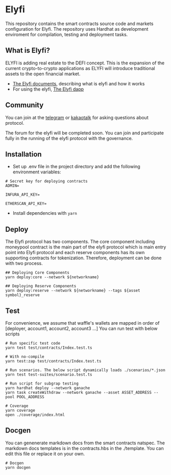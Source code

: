 # Elyfi

This repository contains the smart contracts source code and markets configuration for Elyfi. The repository uses Hardhat as development enviroment for compilation, testing and deployment tasks.

## What is Elyfi?

ELYFI is adding real estate to the DEFI concept. This is the expansion of the current crypto-to-crypto applications as ELYFI will introduce traditional assets to the open financial market.

- [The Elyfi documents](https://elyfi-docs.elysia.land/v/eng/), describing what is elyfi and how it works
- For using the elyfi, [The Elyfi dapp](https://elyfi.elysia.land/)

## Community

You can join at the [telegram](https://t.me/elysia_official) or [kakaotalk](https://open.kakao.com/o/gUpSOwkb) for asking questions about protocol.

The forum for the elyfi will be completed soon. You can join and participate fully in the running of the elyfi protocol with the governance.

## Installation

- Set up .env file in the project directory and add the following environment variables:

```
# Secret key for deploying contracts
ADMIN=

INFURA_API_KEY=

ETHERSCAN_API_KEY=

```

- Install dependencies with `yarn`

## Deploy

The Elyfi protocol has two components. The core component including moneypool contract is the main part of the elyfi protocol which is main entry point into Elyfi protocol and each reserve components has its own supporting contracts for tokenization. Therefore, deployment can be done with two process.

```
## Deploying Core Components
yarn deploy:core --network ${networkname}

## Deploying Reserve Components
yarn deploy:reserve --network ${networkname} --tags ${asset symbol}_reserve
```

## Test

For convenience, we assume that waffle's wallets are mapped in order of [deployer, account1, account2, account3 ...]
You can run test with below scripts

```
# Run specific test code
yarn test test/contracts/Index.test.ts

# With no-compile
yarn test:zap test/contracts/Index.test.ts

# Run scenarios. The below script dynamically loads ./scenarios/*.json
yarn test test-suites/scenario.test.ts

# Run script for subgrap testing
yarn hardhat deploy --network ganache
yarn task createWithdraw --network ganache --asset ASSET_ADDRESS --pool POOL_ADDRESS

# Coverage
yarn coverage
open ./coverage/index.html
```

## Docgen

You can genenerate markdown docs from the smart contracts natspec.
The markdown docs templates is in the contracts.hbs in the ./template. You can edit this file or replace it on your own.

```
# Docgen
yarn docgen
```
